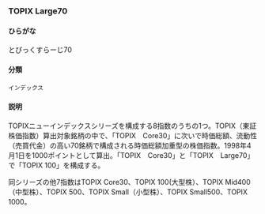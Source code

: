 <div style="display:none;">

## [あ行](securities-terms?id=あ行)
## [か行](securities-terms?id=か行)
## [さ行](securities-terms?id=さ行)
## [た行](securities-terms?id=た行)
## [な行](securities-terms?id=な行)
## [は行](securities-terms?id=は行)
## [ま行](securities-terms?id=ま行)
## [や行](securities-terms?id=や行)
## [ら行](securities-terms?id=ら行)
## [わ行](securities-terms?id=わ行)
## [英数字・記号](securities-terms?id=英数字・記号)

</div>

### TOPIX Large70

#### ひらがな

とぴっくすらーじ70

#### 分類

`インデックス`

#### 説明

TOPIXニューインデックスシリーズを構成する8指数のうちの1つ。TOPIX（東証株価指数）算出対象銘柄の中で、「TOPIX　Core30」に次いで時価総額、流動性（売買代金）の高い70銘柄で構成される時価総額加重型の株価指数。1998年4月1日を1000ポイントとして算出。「TOPIX　Core30」と「TOPIX　Large70」で「TOPIX 100」を構成する。
 
同シリーズの他7指数はTOPIX Core30、TOPIX 100(大型株）、TOPIX Mid400（中型株）、TOPIX 500、TOPIX Small（小型株）、TOPIX Small500、TOPIX 1000。

